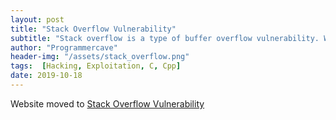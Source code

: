 ```yaml
---
layout: post
title: "Stack Overflow Vulnerability"
subtitle: "Stack overflow is a type of buffer overflow vulnerability. When we pour water in a glass more than its capacity the water spills or overflow, similarly when we enter data in a buffer more than its capacity the data overflows to adjacents memory location causing program to crash. This is know as buffer overflow. "
author: "Programmercave"
header-img: "/assets/stack_overflow.png"
tags:  [Hacking, Exploitation, C, Cpp]
date: 2019-10-18
---
```


Website moved to [Stack Overflow Vulnerability](https://programmercave.com/blog/2019/10/18/Stack-Overflow-Vulnerability)